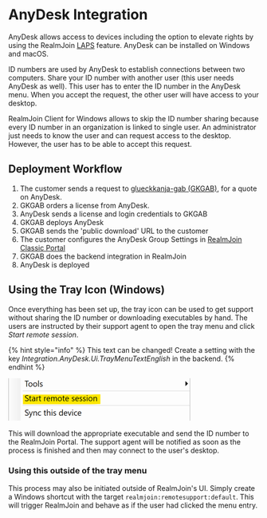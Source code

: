 # AnyDesk Integration

AnyDesk allows access to devices including the option to elevate rights by using the RealmJoin [LAPS](../local-admin-password-solution-laps) feature. AnyDesk can be installed on Windows and macOS.

ID numbers are used by AnyDesk to establish connections between two computers. Share your ID number with another user (this user needs AnyDesk as well). This user has to enter the ID number in the AnyDesk menu. When you accept the request, the other user will have access to your desktop.

RealmJoin Client for Windows allows to skip the ID number sharing because every ID number in an organization is linked to single user. An administrator just needs to know the user and can request access to the desktop. However, the user has to be able to accept this request.

## Deployment Workflow

1. The customer sends a request to [glueckkanja-gab (GKGAB)](mailto:support@glueckkanja-gab.com), for a quote on AnyDesk.
2. GKGAB orders a license from AnyDesk.
3. AnyDesk sends a license and login credentials to GKGAB
4. GKGAB deploys AnyDesk
5. GKGAB sends the 'public download' URL to the customer
6. The customer configures the AnyDesk Group Settings in [RealmJoin Classic Portal](https://realmjoin-web.azurewebsites.net)
7. GKGAB does the backend integration in RealmJoin
8. AnyDesk is deployed

## Using the Tray Icon (Windows)

Once everything has been set up, the tray icon can be used to get support without sharing the ID number or downloading executables by hand. The users are instructed by their support agent to open the tray menu and click *Start remote session*.

{% hint style="info" %} This text can be changed! Create a setting with the key *Integration.AnyDesk.Ui.TrayMenuTextEnglish* in the backend. {% endhint %}

<img src="anydesk-tray-client-windows.png" height="85" alt="A screenshot showing the &quot;Start remote session&quot; entry" />

This will download the appropriate executable and send the ID number to the RealmJoin Portal. The support agent will be notified as soon as the process is finished and then may connect to the user's desktop.

### Using this outside of the tray menu
This process may also be initiated outside of RealmJoin's UI. Simply create a Windows shortcut with the target `realmjoin:remotesupport:default`. This will trigger RealmJoin and behave as if the user had clicked the menu entry.
